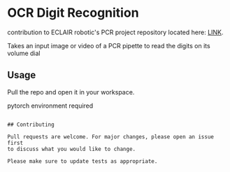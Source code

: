 
# OCR Digit Recognition

contribution to ECLAIR robotic's PCR project repository located here: [LINK](https://github.com/ECLAIR-Robotics/PCR_Automation).  
  
Takes an input image or video of a PCR pipette to read the digits on its volume dial

## Usage
Pull the repo and open it in your workspace.  
  
pytorch environment required


```

## Contributing

Pull requests are welcome. For major changes, please open an issue first
to discuss what you would like to change.

Please make sure to update tests as appropriate.

